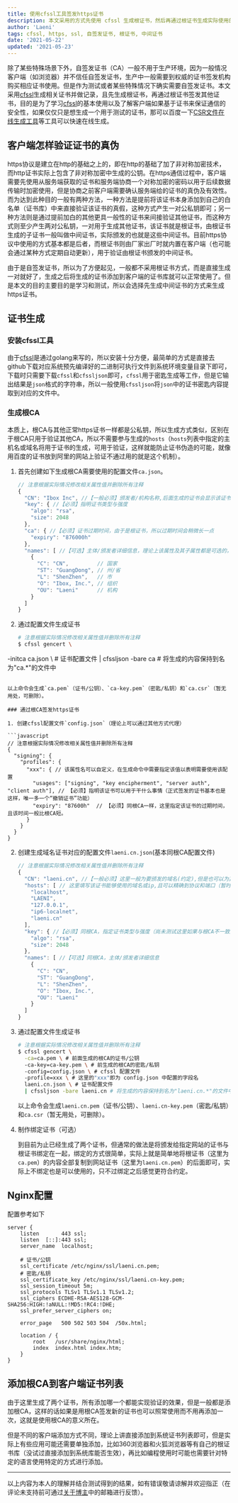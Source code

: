 ```yaml
---
title: 使用cfssl工具签发https证书
description: 本文采用的方式先使用 cfssl 生成根证书，然后再通过根证书生成实际使用的https证书（中间证书），这样可以通过内置一个根证书来验证该根证书生成的所有中间证书的有效性
author: 'Laeni'
tags: cfssl, https, ssl, 自签发证书, 根证书, 中间证书
date: '2021-05-22'
updated: '2021-05-23'
---
```


除了某些特殊场景下外，自签发证书（CA）一般不用于生产环境，因为一般情况客户端（如浏览器）并不信任自签发证书，生产中一般需要到权威的证书签发机构购买相应证书使用。但是作为测试或者某些特殊情况下确实需要自签发证书。本文采用[cfssl](https://github.com/cloudflare/cfssl)生成相关证书并做记录，且先生成根证书，再通过根证书签发其他证书，目的是为了学习[cfssl](https://github.com/cloudflare/cfssl)的基本使用以及了解客户端如果基于证书来保证通信的安全性，如果仅仅只是想生成一个用于测试的证书，那可以百度一下[CSR文件在线生成工具](https://csr.chinassl.net/generator-csr.html)等工具可以快速在线生成。

## 客户端怎样验证证书的真伪

https协议是建立在http的基础之上的，即在http的基础了加了非对称加密技术，而http证书实际上包含了非对称加密中生成的公钥。在https通信过程中，客户端需要先使用从服务端获取的证书和服务端协商一个对称加密的密码以用于后续数据传输时加密使用，但是协商之前客户端需要确认服务端给的证书的真伪及有效性。而为达到此种目的一般有两种方法，一种方法是提前将该证书本身添加到自己的白名单（证书库）中来直接验证该证书的真假，这种方式产生一对公私钥即可；另一种方法则是通过提前加白的其他更具一般性的证书来间接验证其他证书，而这种方式则至少产生两对公私钥，一对用于生成其他证书，该证书就是根证书，由根证书生成的子证书一般叫做中间证书，实际颁发的也就是这些中间证书。目前https协议中使用的方式基本都是后者，而根证书则由厂家出厂时就内置在客户端（也可能会通过某种方式定期自动更新），用于验证由根证书颁发的中间证书。

由于是自签发证书，所以为了方便起见，一般都不采用根证书方式，而是直接生成一对就好了，生成之后将生成的证书添加到客户端的证书库就可以正常使用了。但是本文的目的主要目的是学习和测试，所以会选择先生成中间证书的方式来生成https证书。

## 证书生成

### 安装cfssl工具

由于[cfssl](https://github.com/cloudflare/cfssl)是通过golang来写的，所以安装十分方便，最简单的方式是直接去github下载对应系统预先编译好的二进制可执行文件到系统环境变量目录下即可，下载时只需要下载`cfssl`和`cfssljson`即可，`cfssl`用于密匙生成等工作，但是它输出结果是`json`格式的字符串，所以一般使用`cfssljson`将`json`中的证书密匙内容提取到对应的文件中。

### 生成根CA

本质上，根CA与其他正常https证书一样都是公私钥，所以生成方式类似，区别在于根CA只用于验证其他CA，所以不需要参与生成的`hosts`（`hosts`列表中指定的主机名或域名将用于证书的生成，可用于验证，这样就能防止证书伪造的可能，就像用百度的证书放到阿里的网站上验证不通过用的就是这个机制）。

1. 首先创建如下生成根CA需要使用的配置文件`ca.json`。

   ```javascript
   // 注意根据实际情况修改相关属性值并删除所有注释
   {
     "CN": "Ibox Inc", //【一般必须】颁发者/机构名称,后面生成的证书会显示该证书由某某机构颁发
     "key": { //【必须】指明证书类型与强度
       "algo": "rsa",
       "size": 2048
     },
     "ca": { //【必须】证书过期时间，由于是根证书，所以过期时间会稍微长一点
       "expiry": "876000h"
     },
     "names": [ //【可选】主体/颁发者详细信息，理论上该属性及其子属性都是可选的，且一般为英文(没试过中文)
       {
         "C": "CN",         // 国家
         "ST": "GuangDong", // 州/省
         "L": "ShenZhen",   // 市
         "O": "Ibox, Inc.", // 组织
         "OU": "Laeni"      // 机构
       }
     ]
   }
   ```

2. 通过配置文件生成证书

   ```bash
   # 注意根据实际情况修改相关属性值并删除所有注释
   $ cfssl gencert \
  -initca ca.json \  # 证书配置文件
     | cfssljson -bare ca # 将生成的内容保持到名为"ca.*"的文件中
   ```
   
   以上命令会生成`ca.pem`（证书/公钥）、`ca-key.pem`（密匙/私钥）和`ca.csr`（暂无用处，可删除）。

### 通过根CA签发https证书

1. 创建cfssl配置文件`config.json`（理论上可以通过其他方式代理）

   ```javascript
   // 注意根据实际情况修改相关属性值并删除所有注释
   {
     "signing": {
       "profiles": {
         "xxx": { // 该属性名可以自定义，在生成命令中需要指定该值以表明需要使用该配置
           "usages": ["signing", "key encipherment", "server auth", "client auth"], // 【必须】指明该证书可以用于干什么事情（正式签发的证书基本也是这样，唯一多一个“撤销证书”功能）
           "expiry": "87600h"  // 【必须】同根CA一样，这里指定该证书的过期时间，且该时间一般比根CA短。
         }
       }
     }
   }
   ```

2. 创建生成域名证书对应的配置文件`laeni.cn.json`(基本同根CA配置文件)

   ```javascript
   // 注意根据实际情况修改相关属性值并删除所有注释
   {
     "CN": "laeni.cn", //【一般必须】这里一般为要颁发的域名(约定),但是也可以为其他的,作用仅仅是查看时显示的名称而已
     "hosts": [ // 这里填写该证书能够使用的域名或ip,且可以精确到协议和端口（暂时没研究过泛域名该怎么填写）
       "localhost",
       "LAENI",
       "127.0.0.1",
       "ip6-localnet",
       "laeni.cn"
     ],
     "key": { //【必须】同根CA，指定证书类型与强度（尚未测试这里如果与根CA不一致会不会成功）
       "algo": "rsa",
       "size": 2048
     },
     "names": [ //【可选】同根CA，主体/颁发者详细信息
       {
         "C": "CN",
         "ST": "GuangDong",
         "L": "ShenZhen",
         "O": "Ibox, Inc.",
         "OU": "Laeni"
       }
     ]
   }
   ```

3. 通过配置文件生成证书

   ```bash
   # 注意根据实际情况修改相关属性值并删除所有注释
   $ cfssl gencert \
     -ca=ca.pem \ # 前面生成的根CA的证书/公钥
     -ca-key=ca-key.pem \ # 前生成的根CA的密匙/私钥
     -config=config.json \ # cfssl 配置文件
     -profile=xxx \ # 这里的"xxx"即为 config.json 中配置的字段名
     laeni.cn.json \ # 证书配置文件
     | cfssljson -bare laeni.cn # 将生成的内容保持到名为"laeni.cn.*"的文件中
   ```

   以上命令会生成`laeni.cn.pem`（证书/公钥）、`laeni.cn-key.pem`（密匙/私钥）和`ca.csr`（暂无用处，可删除）。

4. 制作绑定证书（可选）

   到目前为止已经生成了两个证书，但通常的做法是将颁发给指定网站的证书与根证书绑定在一起，绑定的方式很简单，实际上就是简单地将根证书（这里为`ca.pem`）的内容全部复制到网站证书（这里为`laeni.cn.pem`）的后面即可，实际上不绑定也是可以使用的，只不过绑定之后感觉更符合约定。

## Nginx配置

配置参考如下

```
server {
    listen       443 ssl;
    listen  [::]:443 ssl;
    server_name  localhost;

	# 证书/公钥
    ssl_certificate /etc/nginx/ssl/laeni.cn.pem;
    # 密匙/私钥
    ssl_certificate_key /etc/nginx/ssl/laeni.cn-key.pem;
    ssl_session_timeout 5m;
    ssl_protocols TLSv1 TLSv1.1 TLSv1.2;
    ssl_ciphers ECDHE-RSA-AES128-GCM-SHA256:HIGH:!aNULL:!MD5:!RC4:!DHE;
    ssl_prefer_server_ciphers on;

    error_page   500 502 503 504  /50x.html;

    location / {
    	root   /usr/share/nginx/html;
    	index  index.html index.htm;
    }
}
```

## 添加根CA到客户端证书列表

由于这里生成了两个证书，所有添加哪一个都能实现验证的效果，但是一般都是添加根CA，这样的话如果是用根CA签发新的证书也可以照常使用而不用再添加一次，这就是使用根CA的意义所在。

但是不同的客户端添加方式不同，理论上讲直接添加到系统证书列表即可，但是实际上有些应用可能还需要单独添加，比如360浏览器和火狐浏览器等有自己的根证书库（没试过直接添加到系统库能否生效），再比如编程使用时可能也需要针对特定的语言使用特定的方式进行添加。

---

以上内容为本人的理解并结合测试得到的结果，如有错误敬请谅解并欢迎指正（在评论未支持前可通过[关于博主](../../../about/self.html)中的邮箱进行反馈）。